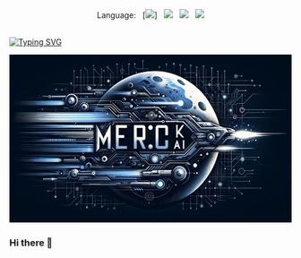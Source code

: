 <div align="center">
  Language:
  &nbsp;
  [<a title="English" href="./README.md"><kbd><img width="20px" src="https://flagicons.lipis.dev/flags/4x3/gb.svg"></kbd></a>]
  &nbsp;
  <a title="Chinese" href="./README-Zh.md"><kbd><img width="20px" src="https://flagicons.lipis.dev/flags/4x3/cn.svg"></kbd></a>
  &nbsp;
  <a title="Japanese" href="./README.ja.md"><kbd><img width="20px" src="https://flagicons.lipis.dev/flags/4x3/jp.svg"></kbd></a> 
  &nbsp;
  <a title="Korean" href="./README.kr.md"><kbd><img width="20px" src="https://flagicons.lipis.dev/flags/4x3/kr.svg"></kbd></a> 
  <br/>
  <br/>
  <p align="left">
  <a href="https://github.com/MercKAi">
  <img src="https://readme-typing-svg.demolab.com?font=Fira+Code&pause=1000&multiline=true&random=false&width=500&height=80&lines=Liu+Chenyue+%7C+CUGB;Rookie+AI+Engineer+%7C+CV;DeepLearning+Model+Deploying+%7C+Training" alt="Typing SVG" />  
    <p align="center">
    <img src="https://github.com/MercKAi/MercKAi/blob/main/img/merkai.png" width="600" height="300">
    </p>
  </a>
  </p>
</div>



### Hi there 👋



<!--
**MercKAi/MercKAi** is a ✨ _special_ ✨ repository because its `README.md` (this file) appears on your GitHub profile.

Here are some ideas to get you started:

- 🔭 I’m currently working on ...
- 🌱 I’m currently learning ...
- 👯 I’m looking to collaborate on ...
- 🤔 I’m looking for help with ...
- 💬 Ask me about ...
- 📫 How to reach me: ...
- 😄 Pronouns: ...
- ⚡ Fun fact: ...
-->

